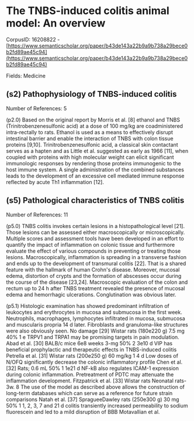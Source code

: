 # The TNBS-induced colitis animal model: An overview

CorpusID: 16208822 - [https://www.semanticscholar.org/paper/b43de143a22b9a9b738a29bece0b2fd89ae45c94](https://www.semanticscholar.org/paper/b43de143a22b9a9b738a29bece0b2fd89ae45c94)

Fields: Medicine

## (s2) Pathophysiology of TNBS-induced colitis
Number of References: 5

(p2.0) Based on the original report by Morris et al. [8] ethanol and TNBS (Trinitrobenzenesulfonic acid) at a dose of 100 mg/kg are coadministered intra-rectally to rats. Ethanol is used as a means to effectively disrupt intestinal barrier and enable the interaction of TNBS with colon tissue proteins [9,10]. Trinitrobenzenesulfonic acid, a classical skin contactant serves as a hapten and as Little et al. suggested as early as 1966 [11], when coupled with proteins with high molecular weight can elicit significant immunologic responses by rendering those proteins immunogenic to the host immune system. A single administration of the combined substances leads to the development of an excessive cell mediated immune response reflected by acute Th1 inflammation [12].
## (s5) Pathological characteristics of TNBS colitis
Number of References: 11

(p5.0) TNBS colitis invokes certain lesions in a histopathological level [21]. Those lesions can be assessed either macroscopically or microscopically. Multiple scores and assessment tools have been developed in an effort to quantify the impact of inflammation on colonic tissue and furthermore evaluate the effect of various compounds in preventing or treating those lesions. Macroscopically, inflammation is spreading in a transverse fashion and ends up to the development of transmural colitis [22]. That is a shared feature with the hallmark of human Crohn's disease. Moreover, mucosal edema, distortion of crypts and the formation of abscesses occur during the course of the disease [23,24]. Macroscopic evaluation of the colon and rectum up to 24 h after TNBS treatment revealed the presence of mucosal edema and hemorrhagic ulcerations. Conglutination was obvious later.

(p5.1) Histologic examination has showed predominant infiltration of leukocytes and erythrocytes in mucosa and submucosa in the first week. Neutrophils, macrophages, lymphocytes infiltrated in mucosa, submucosa and muscularis propria 14 d later. Fibroblasts and granuloma-like structures were also obviously seen. No damage  [29] Wistar rats (180e220 g) 7.5 mg 40% 1 e TRPV1 and TRPA1 may be promising targets in pain modulation. Abad et al. [30] BALB/c mice 6e8 weeks 3-mg 50% 2 3e10 d VIP has beneficial prophylactic and therapeutic effects in TNBS-induced colitis Petrella et al. [31] Wistar rats (200e250 g) 60 mg/kg 1 4 d Low doses of N/OFQ significantly decrease the colonic inflammatory profile Chen et al. [32] Rats; 0.6 mL 50% 1 1e21 d NF-kB also regulates ICAM-1 expression during colonic inflammation. Pretreatment of PDTC may attenuate the inflammation development. Fitzpatrick et al. [33] Wistar rats Neonatal rats-3w. 8  The use of the model as described above allows the construction of long-term databases which can serve as a reference for future strain comparisons Natah et al. [37] SpragueeDawley rats (250e300 g) 30 mg 50% 1 1, 2, 3, 7 and 21 d colitis transiently increased permeability to sodium fluorescein and led to a mild disruption of BBB Motavallian et al.
